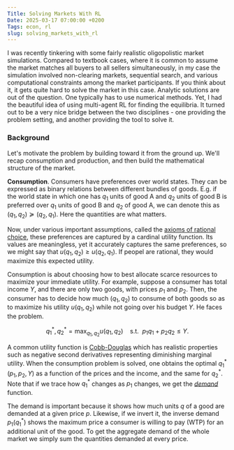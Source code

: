 ```yaml
---
Title: Solving Markets With RL
Date: 2025-03-17 07:00:00 +0200
Tags: econ, rl
slug: solving_markets_with_rl
---
```


I was recently tinkering with some fairly realistic oligopolistic market simulations. Compared to textbook cases, where it is common to assume the market matches all buyers to all sellers simultaneously, in my case the simulation involved non-clearing markets, sequential search, and various computational constraints among the market participants. If you think about it, it gets quite hard to solve the market in this case. Analytic solutions are out of the question. One typically has to use numerical methods. Yet, I had the beautiful idea of using multi-agent RL for finding the equilibria. It turned out to be a very nice bridge between the two disciplines - one providing the problem setting, and another providing the tool to solve it.

### Background

Let's motivate the problem by building toward it from the ground up. We'll recap consumption and production, and then build the mathematical structure of the market.

**Consumption**. Consumers have preferences over world states. They can be expressed as binary relations between different bundles of goods. E.g. if the world state in which one has $q_1$ units of good A and $q_2$ units of good B is preferred over $q_1$ units of good B and $q_2$ of good A, we can denote this as $(q_1, q_2) \succeq (q_2, q_1)$. Here the quantities are what matters.

Now, under various important assumptions, called the [axioms of rational choice](https://en.wikipedia.org/wiki/Von_Neumann%E2%80%93Morgenstern_utility_theorem), these preferences are captured by a cardinal utility function. Its values are meaningless, yet it accurately captures the same preferences, so we might say that $u(q_1, q_2) \ge u(q_2, q_1)$. If peopel are rational, they would maximize this expected utility.

Consumption is about choosing how to best allocate scarce resources to maximize your immediate utility. For example, suppose a consumer has total income $Y$, and there are only two goods, with prices $p_1$ and $p_2$. Then, the consumer has to decide how much $(q_1, q_2)$ to consume of both goods so as to maximize his utility $u(q_1, q_2)$ while not going over his budget $Y$. He faces the problem.

$$
q_1^\ast, q_2^\ast = \max_{q_1, q_2} u(q_1, q_2)  \ \ \ \ \text{s.t.} \ \  p_1q_1 + p_2q_2 \le Y. 
$$

A common utility function is [Cobb-Douglas](https://en.wikipedia.org/wiki/Cobb%E2%80%93Douglas_production_function) which has realistic properties such as negative second derivatives representing diminishing marginal utility. When the consumption problem is solved, one obtains the optimal $q_1^\ast(p_1, p_2, Y)$ as a function of the prices and the income, and the same for $q_2^\ast$. Note that if we trace how $q_1^\ast$ changes as $p_1$ changes, we get the *[demand](https://en.wikipedia.org/wiki/Marshallian_demand_function)* function.

The demand is important because it shows how much units $q$ of a good are demanded at a given price $p$. Likewise, if we invert it, the inverse demand $p_1(q_1^\ast)$ shows the maximum price a consumer is willing to pay (WTP) for an additional unit of the good. To get the aggregate demand of the whole market we simply sum the quantities demanded at every price.


